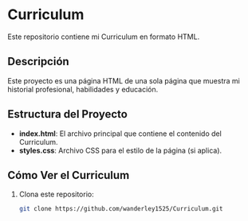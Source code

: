 # Curriculum

Este repositorio contiene mi Curriculum en formato HTML.

## Descripción

Este proyecto es una página HTML de una sola página que muestra mi historial profesional, habilidades y educación.

## Estructura del Proyecto

- **index.html**: El archivo principal que contiene el contenido del Curriculum.
- **styles.css**: Archivo CSS para el estilo de la página (si aplica).

## Cómo Ver el Curriculum

1. Clona este repositorio:
   ```bash
   git clone https://github.com/wanderley1525/Curriculum.git

